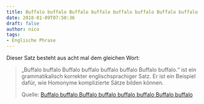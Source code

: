 ```yaml
---
title: Buffalo buffalo Buffalo buffalo buffalo buffalo Buffalo buffalo
date: 2018-01-09T07:50:36
draft: false
author: nico
tags:
- Englische Phrase
---
```


Dieser Satz besteht aus acht mal dem gleichen Wort:

> „Buffalo buffalo Buffalo buffalo buffalo buffalo Buffalo buffalo.“ ist ein
> grammatikalisch korrekter englischsprachiger Satz. Er ist ein Beispiel dafür,
> wie Homonyme komplizierte Sätze bilden können.
>
> Quelle: [Buffalo buffalo Buffalo buffalo buffalo buffalo Buffalo buffalo](https://de.wikipedia.org/wiki/Buffalo_buffalo_Buffalo_buffalo_buffalo_buffalo_Buffalo_buffalo)
